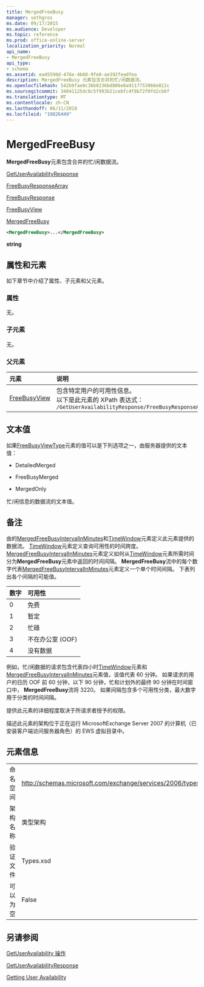 ```yaml
---
title: MergedFreeBusy
manager: sethgros
ms.date: 09/17/2015
ms.audience: Developer
ms.topic: reference
ms.prod: office-online-server
localization_priority: Normal
api_name:
- MergedFreeBusy
api_type:
- schema
ms.assetid: ea45590d-476e-4b68-9fe8-ae392feadfea
description: MergedFreeBusy 元素包含合并的忙/闲数据流。
ms.openlocfilehash: 542b9fae0c36b0236bd806e8a9117753968e812c
ms.sourcegitcommit: 34041125dc8c5f993b21cebfc4f8b72f0fd2cb6f
ms.translationtype: MT
ms.contentlocale: zh-CN
ms.lasthandoff: 06/11/2018
ms.locfileid: "19826449"
---
```

# <a name="mergedfreebusy"></a>MergedFreeBusy

**MergedFreeBusy**元素包含合并的忙/闲数据流。 
  
[GetUserAvailabilityResponse](getuseravailabilityresponse.md)
  
[FreeBusyResponseArray](freebusyresponsearray.md)
  
[FreeBusyResponse](freebusyresponse.md)
  
[FreeBusyView](freebusyview.md)
  
[MergedFreeBusy](mergedfreebusy.md)
  
```xml
<MergedFreeBusy>...</MergedFreeBusy>
```

 **string**
## <a name="attributes-and-elements"></a>属性和元素

如下章节中介绍了属性、子元素和父元素。
  
### <a name="attributes"></a>属性

无。
  
### <a name="child-elements"></a>子元素

无。
  
### <a name="parent-elements"></a>父元素

|**元素**|**说明**|
|:-----|:-----|
|[FreeBusyView](freebusyview.md) <br/> |包含特定用户的可用性信息。  <br/> 以下是此元素的 XPath 表达式：  <br/>  `/GetUserAvailabilityResponse/FreeBusyResponseArray/FreeBusyResponse/FreeBusyView` <br/> |
   
## <a name="text-value"></a>文本值

如果[FreeBusyViewType](freebusyviewtype.md)元素的值可以是下列选项之一，由服务器提供的文本值： 
  
- DetailedMerged
    
- FreeBusyMerged
    
- MergedOnly
    
忙/闲信息的数据流的文本值。 
  
## <a name="remarks"></a>备注

由的[MergedFreeBusyIntervalInMinutes](mergedfreebusyintervalinminutes.md)和[TimeWindow](timewindow.md)元素定义此元素提供的数据流。 [TimeWindow](timewindow.md)元素定义查询可用性的时间跨度。 [MergedFreeBusyIntervalInMinutes](mergedfreebusyintervalinminutes.md)元素定义如何从[TimeWindow](timewindow.md)元素所需时间分为**MergedFreeBusy**元素中返回的时间间隔。 **MergedFreeBusy**流中的每个数字代表[MergedFreeBusyIntervalInMinutes](mergedfreebusyintervalinminutes.md)元素定义一个单个时间间隔。 下表列出各个间隔的可能值。 
  
|**数字**|**可用性**|
|:-----|:-----|
|0  <br/> |免费  <br/> |
|1  <br/> |暂定  <br/> |
|2  <br/> |忙碌  <br/> |
|3  <br/> |不在办公室 (OOF)  <br/> |
|4  <br/> |没有数据  <br/> |
   
例如，忙/闲数据的请求包含代表四小时[TimeWindow](timewindow.md)元素和[MergedFreeBusyIntervalInMinutes](mergedfreebusyintervalinminutes.md)元素值，该值代表 60 分钟。 如果请求的用户的日历 OOF 前 60 分钟，以下 90 分钟，忙和计划外的最终 90 分钟在时间窗口中， **MergedFreeBusy**流将 3220。 如果间隔包含多个可用性分类，最大数字用于分类的时间间隔。 
  
提供此元素的详细程度取决于所请求者授予的权限。
  
描述此元素的架构位于正在运行 MicrosoftExchange Server 2007 的计算机（已安装客户端访问服务器角色）的 EWS 虚拟目录中。
  
## <a name="element-information"></a>元素信息

|||
|:-----|:-----|
|命名空间  <br/> |http://schemas.microsoft.com/exchange/services/2006/types  <br/> |
|架构名称  <br/> |类型架构  <br/> |
|验证文件  <br/> |Types.xsd  <br/> |
|可以为空  <br/> |False  <br/> |
   
## <a name="see-also"></a>另请参阅



[GetUserAvailability 操作](getuseravailability-operation.md)
  
[GetUserAvailabilityResponse](getuseravailabilityresponse.md)


[Getting User Availability](http://msdn.microsoft.com/library/d4133fcb-9b0f-4e6b-aadf-a389da83516a%28Office.15%29.aspx)

